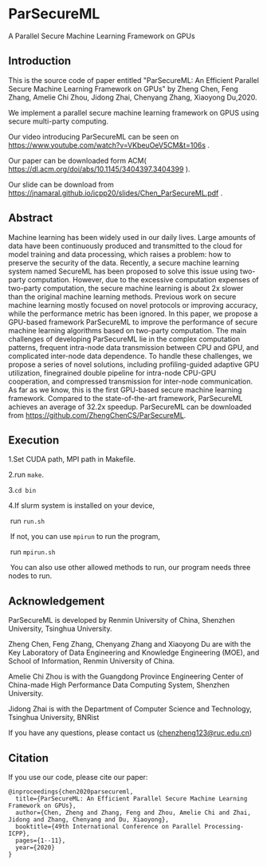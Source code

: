 # ParSecureML

 A Parallel Secure Machine Learning Framework on GPUs 

## Introduction

This is the source code of paper entitled "ParSecureML: An Efficient Parallel Secure Machine Learning Framework on GPUs" by Zheng Chen, Feng Zhang, Amelie Chi Zhou, Jidong Zhai, Chenyang Zhang, Xiaoyong Du,2020.

We implement a parallel secure machine learning framework on GPUS using secure multi-party computing.

Our video introducing ParSecureML can be seen on  https://www.youtube.com/watch?v=VKbeuOeV5CM&t=106s .

Our paper can be downloaded form ACM( https://dl.acm.org/doi/abs/10.1145/3404397.3404399 ).

Our slide can be download from  https://jnamaral.github.io/icpp20/slides/Chen_ParSecureML.pdf .

## Abstract

Machine learning has been widely used in our daily lives. Large amounts of data have been continuously produced and transmitted to the cloud for model training and data processing, which raises a problem: how to preserve the security of the data. Recently, a secure machine learning system named SecureML has been proposed to solve this issue using two-party computation. However, due to the excessive computation expenses of two-party computation, the secure machine learning is about 2x slower than the original machine learning methods. Previous work on secure machine learning mostly focused on novel protocols or improving accuracy, while the performance metric has been ignored. In this paper, we propose a GPU-based framework ParSecureML to improve the performance of secure machine learning algorithms based on two-party computation. The main challenges of developing ParSecureML lie in the complex computation patterns, frequent intra-node data transmission between CPU and GPU, and complicated inter-node data dependence. To handle these challenges, we propose a series of novel solutions, including profiling-guided adaptive GPU utilization, finegrained double pipeline for intra-node CPU-GPU cooperation, and compressed transmission for inter-node communication. As far as we know, this is the first GPU-based secure machine learning framework. Compared to the state-of-the-art framework, ParSecureML achieves an average of 32.2x speedup. ParSecureML can be downloaded from https://github.com/ZhengChenCS/ParSecureML.

## Execution

1.Set CUDA path, MPI path in Makefile.

2.run ``make``.

3.``cd bin``

4.If slurm system is installed on your device, 

​	run ``run.sh``

​	If not, you can use ``mpirun`` to run the program,

​	run  ``mpirun.sh``

​	You can also use other allowed  methods to run, our program needs three nodes to run.

## Acknowledgement

ParSecureML  is developed by Renmin University of China, Shenzhen University, Tsinghua University.

Zheng Chen, Feng Zhang, Chenyang Zhang and Xiaoyong Du are with the Key Laboratory of Data Engineering and Knowledge Engineering (MOE), and School of Information, Renmin University of China. 

Amelie Chi Zhou is with the Guangdong Province Engineering Center of China-made High Performance Data Computing System, Shenzhen University.

Jidong Zhai is with the Department of Computer Science and Technology, Tsinghua University, BNRist

If you have any questions,  please contact us (chenzheng123@ruc.edu.cn)

## Citation

 If you use our code, please cite our paper: 

```
@inproceedings{chen2020parsecureml,
  title={ParSecureML: An Efficient Parallel Secure Machine Learning Framework on GPUs},
  author={Chen, Zheng and Zhang, Feng and Zhou, Amelie Chi and Zhai, Jidong and Zhang, Chenyang and Du, Xiaoyong},
  booktitle={49th International Conference on Parallel Processing-ICPP},
  pages={1--11},
  year={2020}
}
```






